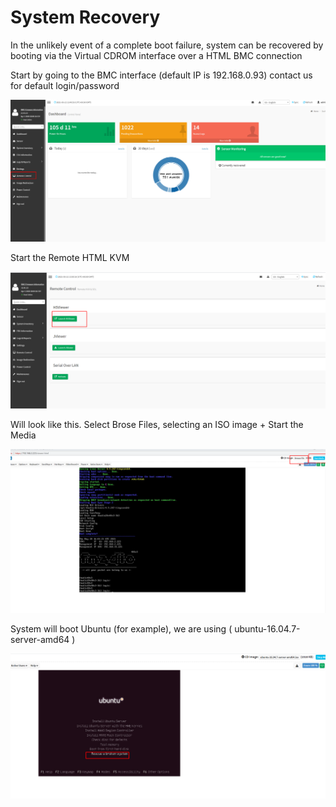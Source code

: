 # System Recovery

In the unlikely event of a complete boot failure, system can be recovered by booting via the Virtual CDROM interface over a HTML BMC connection

Start by going to the BMC interface \(default IP is 192.168.0.93\) contact us for default login/password

![](.gitbook/assets/image.png)

Start the Remote HTML KVM

![](.gitbook/assets/image%20%287%29.png)

Will look like this. Select Brose Files, selecting an ISO image + Start the Media

![](.gitbook/assets/image%20%285%29.png)



System will boot Ubuntu \(for example\), we are using \( ubuntu-16.04.7-server-amd64 \)

![](.gitbook/assets/image%20%286%29.png)





